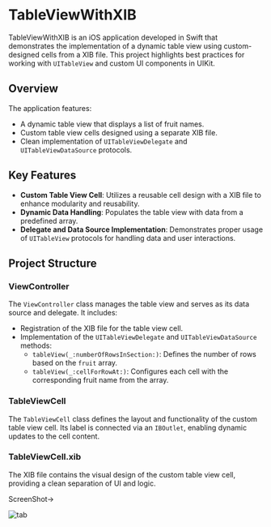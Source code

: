 # TableViewWithXIB

TableViewWithXIB is an iOS application developed in Swift that demonstrates the implementation of a dynamic table view using custom-designed cells from a XIB file. This project highlights best practices for working with `UITableView` and custom UI components in UIKit.

## Overview

The application features:
- A dynamic table view that displays a list of fruit names.
- Custom table view cells designed using a separate XIB file.
- Clean implementation of `UITableViewDelegate` and `UITableViewDataSource` protocols.

## Key Features

- **Custom Table View Cell**: Utilizes a reusable cell design with a XIB file to enhance modularity and reusability.
- **Dynamic Data Handling**: Populates the table view with data from a predefined array.
- **Delegate and Data Source Implementation**: Demonstrates proper usage of `UITableView` protocols for handling data and user interactions.

## Project Structure

### ViewController
The `ViewController` class manages the table view and serves as its data source and delegate. It includes:
- Registration of the XIB file for the table view cell.
- Implementation of the `UITableViewDelegate` and `UITableViewDataSource` methods:
  - `tableView(_:numberOfRowsInSection:)`: Defines the number of rows based on the `fruit` array.
  - `tableView(_:cellForRowAt:)`: Configures each cell with the corresponding fruit name from the array.

### TableViewCell
The `TableViewCell` class defines the layout and functionality of the custom table view cell. Its label is connected via an `IBOutlet`, enabling dynamic updates to the cell content.

### TableViewCell.xib
The XIB file contains the visual design of the custom table view cell, providing a clean separation of UI and logic.

ScreenShot->

![tab](https://github.com/user-attachments/assets/fb7d6f40-5831-4e12-84b9-00e24901f907)
